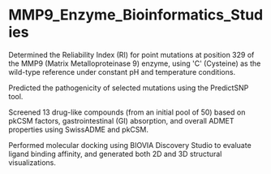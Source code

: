 # MMP9_Enzyme_Bioinformatics_Studies
Determined the Reliability Index (RI) for point mutations at position 329 of the MMP9 (Matrix Metalloproteinase 9) enzyme, using 'C' (Cysteine) as the wild-type reference under constant pH and temperature conditions.

Predicted the pathogenicity of selected mutations using the PredictSNP tool.

Screened 13 drug-like compounds (from an initial pool of 50) based on pkCSM factors, gastrointestinal (GI) absorption, and overall ADMET properties using SwissADME and pkCSM.

Performed molecular docking using BIOVIA Discovery Studio to evaluate ligand binding affinity, and generated both 2D and 3D structural visualizations.
